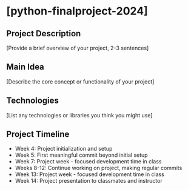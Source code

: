 # [python-finalproject-2024]
## Project Description
[Provide a brief overview of your project, 2-3 sentences]
## Main Idea
[Describe the core concept or functionality of your project]
## Technologies
[List any technologies or libraries you think you might use]
## Project Timeline
- Week 4: Project initialization and setup
- Week 5: First meaningful commit beyond initial setup
- Week 7: Project week - focused development time in class
- Weeks 8-12: Continue working on project, making regular commits
- Week 13: Project week - focused development time in class
- Week 14: Project presentation to classmates and instructor
